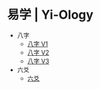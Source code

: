# 易学 | Yi-Ology

- 八字
    - [八字 V1](bazi/bazi_v1.html)
    - [八字 V2](bazi/bazi_v2.html)
    - [八字 V3](bazi/bazi_v3.html)
- 六爻
    - [六爻](liuyao/liuyao.html)